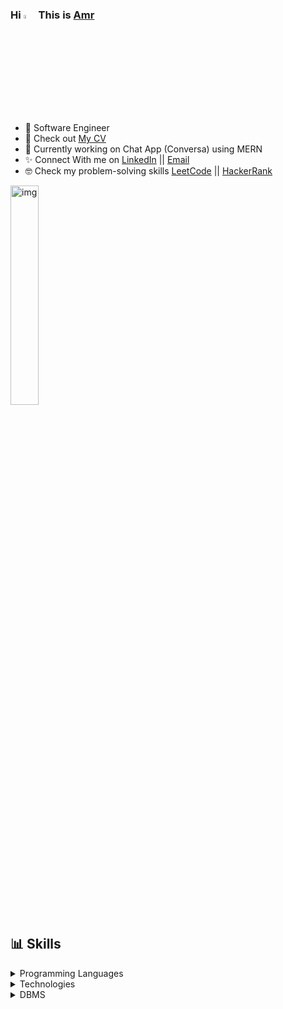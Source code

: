 ### Hi <img src="https://raw.githubusercontent.com/MartinHeinz/MartinHeinz/master/wave.gif" width="4%" alt="hai"> This is [Amr](https://github.com/EngAmrs)

- 🎀 Software Engineer
- 📝 Check out [My CV](https://drive.google.com/file/d/14duR8s4y045guTfxvpqIz4AnAQ3_Hu3d/view?usp=sharing) 
- 🎁 Currently working on Chat App (Conversa) using MERN
- ✨ Connect With me on [LinkedIn](https://www.linkedin.com/in/amr-abdoullah/)  || [Email](https://mail.google.com/mail/u/0/?to=amr.abdoullah@gmail.com&fs=1&tf=cm)
- 🤓 Check my problem-solving skills [LeetCode](https://leetcode.com/Amrsalah14/)  || [HackerRank](https://www.hackerrank.com/amr_abdoullah?hr_r=1)
<img src="https://c.tenor.com/whgQwNlVvNkAAAAi/xero-code.gif" alt="img" width="30%" align="center"/>


##  📊 Skills

<details>
<summary> Programming Languages </summary>
<br/>
<div>
  <img  alt="Ruby" src="https://img.shields.io/badge/Ruby-CC342D?style=for-the-badge&logo=ruby&logoColor=white"/>
  <img  alt="JavaScript" src="https://img.shields.io/badge/javascript-%23323330.svg?style=for-the-badge&logo=javascript&logoColor=%23F7DF1E"/>
  <img  alt="Typescript" src ="https://img.shields.io/badge/TypeScript-007ACC?style=for-the-badge&logo=typescript&logoColor=white"/>
  <img  alt="c" src ="https://img.shields.io/badge/C-00599C?style=for-the-badge&logo=c&logoColor=white"/>
  <img  alt="c++" src ="https://img.shields.io/badge/C%2B%2B-00599C?style=for-the-badge&logo=c%2B%2B&logoColor=white"/>
  <img  alt="python" src ="https://img.shields.io/badge/Python-14354C?style=for-the-badge&logo=python&logoColor=white"/>
  <img  alt="php" src ="https://img.shields.io/badge/PHP-777BB4?style=for-the-badge&logo=php&logoColor=white"/>
  <img  alt="bash" src ="https://img.shields.io/badge/Shell_Script-121011?style=for-the-badge&logo=gnu-bash&logoColor=white"/>
</details>


<details>
<summary> Technologies </summary>
<br/>
  <details>
  <summary> Front End </summary>
  <div>
    <img  alt="HTML5" src="https://img.shields.io/badge/html5-%23E34F26.svg?style=for-the-badge&logo=html5&logoColor=white"/>
    <img  alt="CSS3" src="https://img.shields.io/badge/css3-%231572B6.svg?style=for-the-badge&logo=css3&logoColor=white"/>
    <img  alt="React" src="https://img.shields.io/badge/react-%2320232a.svg?style=for-the-badge&logo=react&logoColor=%2361DAFB"/>
    <img  alt="Redux" src="https://img.shields.io/badge/redux-%23593d88.svg?style=for-the-badge&logo=redux&logoColor=white"/>  
    <img  alt="angular" src="https://img.shields.io/badge/Angular-DD0031?style=for-the-badge&logo=angular&logoColor=white"/>
    <img  alt="tailwind" src="https://img.shields.io/badge/Tailwind_CSS-38B2AC?style=for-the-badge&logo=tailwind-css&logoColor=white"/>
    <img  alt="bootstrap" src ="https://img.shields.io/badge/Bootstrap-563D7C?style=for-the-badge&logo=bootstrap&logoColor=white"/>
    <img  alt="sass" src ="https://img.shields.io/badge/Sass-CC6699?style=for-the-badge&logo=sass&logoColor=white"/>
  </details>
  
  <details>
  <summary> Back End </summary>
    <img  alt="Rails" src="https://img.shields.io/badge/Ruby_on_Rails-CC0000?style=for-the-badge&logo=ruby-on-rails&logoColor=white"/>
    <img  alt="NodeJS" src="https://img.shields.io/badge/node.js-%2343853D.svg?style=for-the-badge&logo=node-dot-js&logoColor=white"/>
    <img  alt="Express.js" src="https://img.shields.io/badge/express.js-%23404d59.svg?style=for-the-badge&logo=express&logoColor=%2361DAFB"/>
    <img  alt="django" src ="https://img.shields.io/badge/Django-092E20?style=for-the-badge&logo=django&logoColor=white"/>
    <img  alt="laravel" src ="https://img.shields.io/badge/Laravel-FF2D20?style=for-the-badge&logo=laravel&logoColor=white"/>
  </details>
</div>
</details>
<details>
<summary> DBMS </summary>
<br/>
<div>
  <img  alt="mysql" src ="https://img.shields.io/badge/MySQL-00000F?style=for-the-badge&logo=mysql&logoColor=white"/>
  <img  alt="postgresql" src ="https://img.shields.io/badge/PostgreSQL-316192?style=for-the-badge&logo=postgresql&logoColor=white"/>
  <img  alt="MongoDB" src ="https://img.shields.io/badge/MongoDB-%234ea94b.svg?style=for-the-badge&logo=mongodb&logoColor=white"/>

   	
</div>
</details>

<BR>

<!--
**EngAmrs/EngAmrs** is a ✨ _special_ ✨ repository because its `README.md` (this file) appears on your GitHub profile.

Here are some ideas to get you started:

- 🔭 I’m currently working on ...
- 🌱 I’m currently learning ...
- 👯 I’m looking to collaborate on ...
- 🤔 I’m looking for help with ...
- 💬 Ask me about ...
- 📫 How to reach me: ...
- 😄 Pronouns: ...
- ⚡ Fun fact: ...
-->
